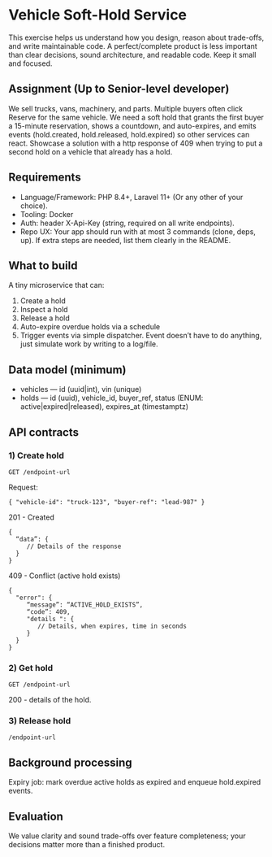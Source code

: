 # Vehicle Soft-Hold Service

This exercise helps us understand how you design, reason about trade-offs, and write maintainable code. A perfect/complete product is less important than clear decisions, sound architecture, and readable code. Keep it small and focused.

## Assignment (Up to Senior-level developer)

We sell trucks, vans, machinery, and parts. Multiple buyers often click Reserve for the same vehicle. We need a soft hold that grants the first buyer a 15-minute reservation, shows a countdown, and auto-expires, and emits events (hold.created, hold.released, hold.expired) so other services can react. Showcase a solution with a http response of 409 when trying to put a second hold on a vehicle that already has a hold.

## Requirements
- Language/Framework: PHP 8.4+, Laravel 11+ (Or any other of your choice).
- Tooling: Docker
- Auth: header X-Api-Key (string, required on all write endpoints).
- Repo UX: Your app should run with at most 3 commands (clone, deps, up). If extra steps are needed, list them clearly in the README.

## What to build
A tiny microservice that can:
1.	Create a hold
2.	Inspect a hold
3.	Release a hold
4.	Auto-expire overdue holds via a schedule
5.	Trigger events via simple dispatcher. Event doesn’t have to do anything, just simulate work by writing to a log/file.

## Data model (minimum)
- vehicles — id (uuid|int), vin (unique)
- holds — id (uuid), vehicle_id, buyer_ref, status (ENUM: active|expired|released), expires_at (timestamptz)

## API contracts
### 1) Create hold
`GET /endpoint-url`

Request:
```
{ "vehicle-id": "truck-123", "buyer-ref": "lead-987" }
```

201 - Created
```
{
  “data”: {
     // Details of the response
  }
}
```

409 - Conflict (active hold exists)
```
{
  "error": {
     “message”: “ACTIVE_HOLD_EXISTS”,
     “code”: 409,
     "details ": {
        // Details, when expires, time in seconds
     }
  }
}
```

### 2) Get hold
`GET /endpoint-url`

200 - details of the hold.

### 3) Release hold
`/endpoint-url`

## Background processing
Expiry job: mark overdue active holds as expired and enqueue hold.expired events.

## Evaluation
We value clarity and sound trade-offs over feature completeness; your decisions matter more than a finished product.
